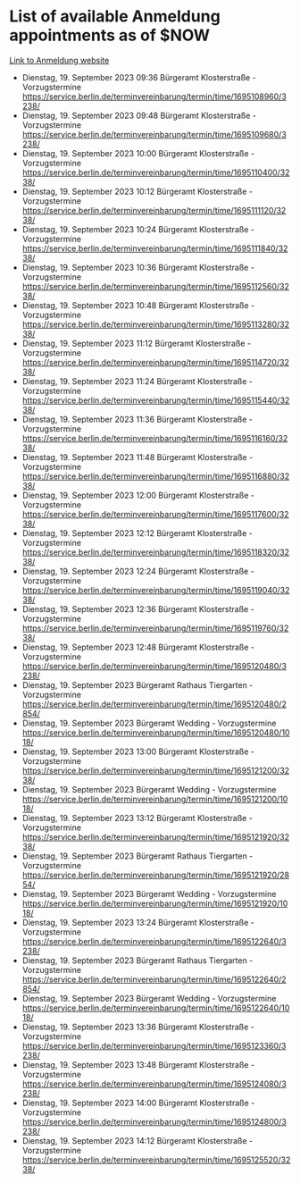 # List of available Anmeldung appointments as of $NOW
[Link to Anmeldung website](https://service.berlin.de/terminvereinbarung/termin/tag.php?termin=1&anliegen[]=120686&dienstleisterlist=122210,122217,327316,122219,327312,122227,327314,122231,327346,122243,327348,122254,122252,329742,122260,329745,122262,329748,122271,327278,122273,327274,122277,327276,330436,122280,327294,122282,327290,122284,327292,122291,327270,122285,327266,122286,327264,122296,327268,150230,329760,122297,327286,122294,327284,122312,329763,122314,329775,122304,327330,122311,327334,122309,327332,317869,122281,327352,122279,329772,122283,122276,327324,122274,327326,122267,329766,122246,327318,122251,327320,122257,327322,122208,327298,122226,327300&herkunft=http%3A%2F%2Fservice.berlin.de%2Fdienstleistung%2F120686%2F)
- Dienstag, 19. September 2023 09:36 Bürgeramt Klosterstraße - Vorzugstermine https://service.berlin.de/terminvereinbarung/termin/time/1695108960/3238/
- Dienstag, 19. September 2023 09:48 Bürgeramt Klosterstraße - Vorzugstermine https://service.berlin.de/terminvereinbarung/termin/time/1695109680/3238/
- Dienstag, 19. September 2023 10:00 Bürgeramt Klosterstraße - Vorzugstermine https://service.berlin.de/terminvereinbarung/termin/time/1695110400/3238/
- Dienstag, 19. September 2023 10:12 Bürgeramt Klosterstraße - Vorzugstermine https://service.berlin.de/terminvereinbarung/termin/time/1695111120/3238/
- Dienstag, 19. September 2023 10:24 Bürgeramt Klosterstraße - Vorzugstermine https://service.berlin.de/terminvereinbarung/termin/time/1695111840/3238/
- Dienstag, 19. September 2023 10:36 Bürgeramt Klosterstraße - Vorzugstermine https://service.berlin.de/terminvereinbarung/termin/time/1695112560/3238/
- Dienstag, 19. September 2023 10:48 Bürgeramt Klosterstraße - Vorzugstermine https://service.berlin.de/terminvereinbarung/termin/time/1695113280/3238/
- Dienstag, 19. September 2023 11:12 Bürgeramt Klosterstraße - Vorzugstermine https://service.berlin.de/terminvereinbarung/termin/time/1695114720/3238/
- Dienstag, 19. September 2023 11:24 Bürgeramt Klosterstraße - Vorzugstermine https://service.berlin.de/terminvereinbarung/termin/time/1695115440/3238/
- Dienstag, 19. September 2023 11:36 Bürgeramt Klosterstraße - Vorzugstermine https://service.berlin.de/terminvereinbarung/termin/time/1695116160/3238/
- Dienstag, 19. September 2023 11:48 Bürgeramt Klosterstraße - Vorzugstermine https://service.berlin.de/terminvereinbarung/termin/time/1695116880/3238/
- Dienstag, 19. September 2023 12:00 Bürgeramt Klosterstraße - Vorzugstermine https://service.berlin.de/terminvereinbarung/termin/time/1695117600/3238/
- Dienstag, 19. September 2023 12:12 Bürgeramt Klosterstraße - Vorzugstermine https://service.berlin.de/terminvereinbarung/termin/time/1695118320/3238/
- Dienstag, 19. September 2023 12:24 Bürgeramt Klosterstraße - Vorzugstermine https://service.berlin.de/terminvereinbarung/termin/time/1695119040/3238/
- Dienstag, 19. September 2023 12:36 Bürgeramt Klosterstraße - Vorzugstermine https://service.berlin.de/terminvereinbarung/termin/time/1695119760/3238/
- Dienstag, 19. September 2023 12:48 Bürgeramt Klosterstraße - Vorzugstermine https://service.berlin.de/terminvereinbarung/termin/time/1695120480/3238/
- Dienstag, 19. September 2023  Bürgeramt Rathaus Tiergarten - Vorzugstermine https://service.berlin.de/terminvereinbarung/termin/time/1695120480/2854/
- Dienstag, 19. September 2023  Bürgeramt Wedding - Vorzugstermine https://service.berlin.de/terminvereinbarung/termin/time/1695120480/1018/
- Dienstag, 19. September 2023 13:00 Bürgeramt Klosterstraße - Vorzugstermine https://service.berlin.de/terminvereinbarung/termin/time/1695121200/3238/
- Dienstag, 19. September 2023  Bürgeramt Wedding - Vorzugstermine https://service.berlin.de/terminvereinbarung/termin/time/1695121200/1018/
- Dienstag, 19. September 2023 13:12 Bürgeramt Klosterstraße - Vorzugstermine https://service.berlin.de/terminvereinbarung/termin/time/1695121920/3238/
- Dienstag, 19. September 2023  Bürgeramt Rathaus Tiergarten - Vorzugstermine https://service.berlin.de/terminvereinbarung/termin/time/1695121920/2854/
- Dienstag, 19. September 2023  Bürgeramt Wedding - Vorzugstermine https://service.berlin.de/terminvereinbarung/termin/time/1695121920/1018/
- Dienstag, 19. September 2023 13:24 Bürgeramt Klosterstraße - Vorzugstermine https://service.berlin.de/terminvereinbarung/termin/time/1695122640/3238/
- Dienstag, 19. September 2023  Bürgeramt Rathaus Tiergarten - Vorzugstermine https://service.berlin.de/terminvereinbarung/termin/time/1695122640/2854/
- Dienstag, 19. September 2023  Bürgeramt Wedding - Vorzugstermine https://service.berlin.de/terminvereinbarung/termin/time/1695122640/1018/
- Dienstag, 19. September 2023 13:36 Bürgeramt Klosterstraße - Vorzugstermine https://service.berlin.de/terminvereinbarung/termin/time/1695123360/3238/
- Dienstag, 19. September 2023 13:48 Bürgeramt Klosterstraße - Vorzugstermine https://service.berlin.de/terminvereinbarung/termin/time/1695124080/3238/
- Dienstag, 19. September 2023 14:00 Bürgeramt Klosterstraße - Vorzugstermine https://service.berlin.de/terminvereinbarung/termin/time/1695124800/3238/
- Dienstag, 19. September 2023 14:12 Bürgeramt Klosterstraße - Vorzugstermine https://service.berlin.de/terminvereinbarung/termin/time/1695125520/3238/
